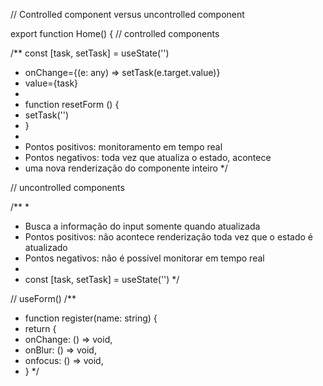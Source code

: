 // Controlled component versus uncontrolled component

export function Home() {
  // controlled components

  /**
   const [task, setTask] = useState('')
   * onChange={(e: any) => setTask(e.target.value)}
   * value={task}
   *
   * function resetForm () {
   *  setTask('')
   * }
   *
   * Pontos positivos: monitoramento em tempo real
   * Pontos negativos: toda vez que atualiza o estado, acontece
   * uma nova renderização do componente inteiro
   */

  // uncontrolled components

  /**
   *
   * Busca a informação do input somente quando atualizada
   * Pontos positivos: não acontece renderização toda vez que o estado é atualizado
   * Pontos negativos: não é possível monitorar em tempo real
   *
   * const [task, setTask] = useState('')
   */

  // useForm()
  /**
   * function register(name: string) {
   *  return {
   *    onChange: () => void,
   *    onBlur: () => void,
   *    onfocus: () => void,
   * }
   */
